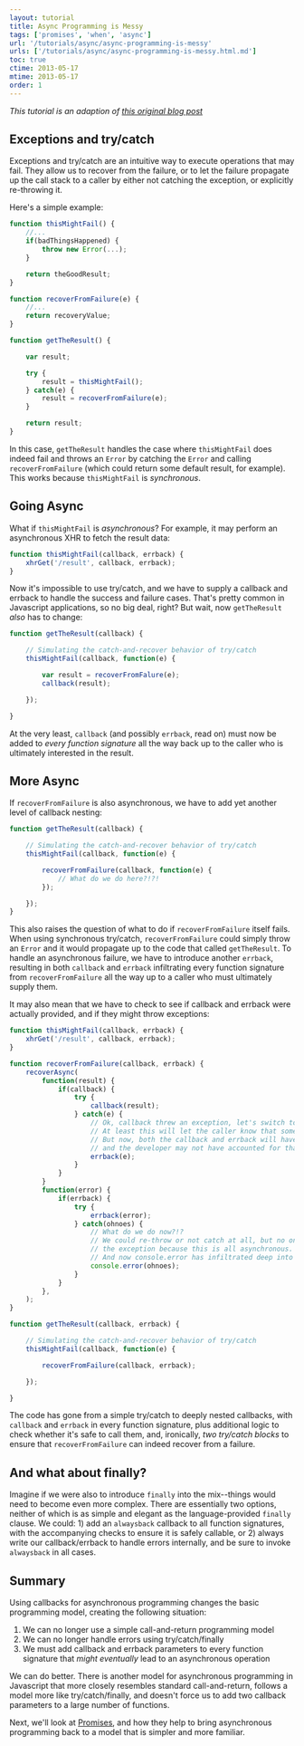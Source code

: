 ```yaml
---
layout: tutorial
title: Async Programming is Messy
tags: ['promises', 'when', 'async']
url: '/tutorials/async/async-programming-is-messy'
urls: ['/tutorials/async/async-programming-is-messy.html.md']
toc: true
ctime: 2013-05-17
mtime: 2013-05-17
order: 1
---
```


*This tutorial is an adaption of [this original blog post](http://blog.briancavalier.com/async-programming-part-1-it-s-messy/)*

## Exceptions and try/catch

Exceptions and try/catch are an intuitive way to execute operations that may fail. They allow us to recover from the failure, or to let the failure propagate up the call stack to a caller by either not catching the exception, or explicitly re-throwing it.

Here's a simple example:

```js
function thisMightFail() {
	//...
	if(badThingsHappened) {
		throw new Error(...);
	}

	return theGoodResult;
}

function recoverFromFailure(e) {
	//...
	return recoveryValue;
}

function getTheResult() {

	var result;

	try {
		result = thisMightFail();
	} catch(e) {
		result = recoverFromFailure(e);
	}

	return result;
}
```

In this case, `getTheResult` handles the case where `thisMightFail` does indeed fail and throws an `Error` by catching the `Error` and calling `recoverFromFailure` (which could return some default result, for example). This works because `thisMightFail` is _synchronous_.

## Going Async

What if `thisMightFail` is _asynchronous_? For example, it may perform an asynchronous XHR to fetch the result data:

```js
function thisMightFail(callback, errback) {
	xhrGet('/result', callback, errback);
}
```

Now it's impossible to use try/catch, and we have to supply a callback and errback to handle the success and failure cases. That's pretty common in Javascript applications, so no big deal, right? But wait, now `getTheResult` _also_ has to change:

```js
function getTheResult(callback) {

	// Simulating the catch-and-recover behavior of try/catch
	thisMightFail(callback, function(e) {

		var result = recoverFromFalure(e);
		callback(result);

	});

}
```

At the very least, `callback` (and possibly `errback`, read on) must now be added to _every function signature_ all the way back up to the caller who is ultimately interested in the result.

## More Async

If `recoverFromFailure` is also asynchronous, we have to add yet another level of callback nesting:

```js
function getTheResult(callback) {

	// Simulating the catch-and-recover behavior of try/catch
	thisMightFail(callback, function(e) {

		recoverFromFailure(callback, function(e) {
			// What do we do here?!?!
		});

	});
}
```

This also raises the question of what to do if `recoverFromFailure` itself fails. When using synchronous try/catch, `recoverFromFailure` could simply throw an `Error` and it would propagate up to the code that called `getTheResult`. To handle an asynchronous failure, we have to introduce another `errback`, resulting in both `callback` and `errback` infiltrating every function signature from `recoverFromFailure` all the way up to a caller who must ultimately supply them.

It may also mean that we have to check to see if callback and errback were actually provided, and if they might throw exceptions:

```js
function thisMightFail(callback, errback) {
	xhrGet('/result', callback, errback);
}

function recoverFromFailure(callback, errback) {
	recoverAsync(
		function(result) {
			if(callback) {
				try {
					callback(result);
				} catch(e) {
					// Ok, callback threw an exception, let's switch to errback
					// At least this will let the caller know that something went wrong.
					// But now, both the callback and errback will have been called, and
					// and the developer may not have accounted for that!
					errback(e);
				}
			}
		}
		function(error) {
			if(errback) {
				try {
					errback(error);
				} catch(ohnoes) {
					// What do we do now?!?
					// We could re-throw or not catch at all, but no one can catch
					// the exception because this is all asynchronous.
					// And now console.error has infiltrated deep into our code, too!
					console.error(ohnoes);
				}
			}
		},
	);
}

function getTheResult(callback, errback) {

	// Simulating the catch-and-recover behavior of try/catch
	thisMightFail(callback, function(e) {

		recoverFromFailure(callback, errback);

	});

}
```

The code has gone from a simple try/catch to deeply nested callbacks, with `callback` and `errback` in every function signature, plus additional logic to check whether it's safe to call them, and, ironically, _two try/catch blocks_ to ensure that `recoverFromFailure` can indeed recover from a failure.

## And what about finally?

Imagine if we were also to introduce `finally` into the mix--things would need to become even more complex. There are essentially two options, neither of which is as simple and elegant as the language-provided `finally` clause. We could: 1) add an `alwaysback` callback to all function signatures, with the accompanying checks to ensure it is safely callable, or 2) always write our callback/errback to handle errors internally, and be sure to invoke `alwaysback` in all cases.

## Summary

Using callbacks for asynchronous programming changes the basic programming model, creating the following situation:

  1. We can no longer use a simple call-and-return programming model
  2. We can no longer handle errors using try/catch/finally
  3. We must add callback and errback parameters to every function signature that _might eventually_ lead to an asynchronous operation

We can do better. There is another model for asynchronous programming in Javascript that more closely resembles standard call-and-return, follows a model more like try/catch/finally, and doesn't force us to add two callback parameters to a large number of functions.

Next, we'll look at [Promises](./async-programming-with-promises), and how they help to bring asynchronous programming back to a model that is simpler and more familiar.